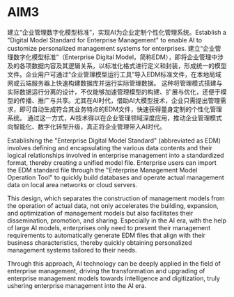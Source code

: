 # AIM3
建立“企业管理数字化模型标准”，实现AI为企业定制个性化管理系统。Establish a "Digital Model Standard for Enterprise Management" to enable AI to customize personalized management systems for enterprises.
  建立“企业管理数字化模型标准”（Enterprise Digital Model，简称EDM），即将企业管理中涉及的各项数据内容及其逻辑关系，以标准化格式进行定义和封装，形成统一的模型文件。企业用户可通过“企业管理模型运行工具”导入EDM标准文件，在本地局域网或云端服务器上快速构建数据库并运行实际管理数据。
  这种将管理模式搭建与实际数据运行分离的设计，不仅能够加速管理模型的构建、扩展与优化，还便于模型的传播、推广与共享。尤其在AI时代，借助AI大模型技术，企业只需提出管理需求，即可自动生成符合其业务特点的EDM文件，快速获得量身定制的个性化管理系统。
  通过这一方式，AI技术得以在企业管理领域深度应用，推动企业管理模式向智能化、数字化转型升级，真正将企业管理带入AI时代。

Establishing the "Enterprise Digital Model Standard" (abbreviated as EDM) involves defining and encapsulating the various data contents and their logical relationships involved in enterprise management into a standardized format, thereby creating a unified model file. Enterprise users can import the EDM standard file through the "Enterprise Management Model Operation Tool" to quickly build databases and operate actual management data on local area networks or cloud servers.

This design, which separates the construction of management models from the operation of actual data, not only accelerates the building, expansion, and optimization of management models but also facilitates their dissemination, promotion, and sharing. Especially in the AI era, with the help of large AI models, enterprises only need to present their management requirements to automatically generate EDM files that align with their business characteristics, thereby quickly obtaining personalized management systems tailored to their needs.

Through this approach, AI technology can be deeply applied in the field of enterprise management, driving the transformation and upgrading of enterprise management models towards intelligence and digitization, truly ushering enterprise management into the AI era.


